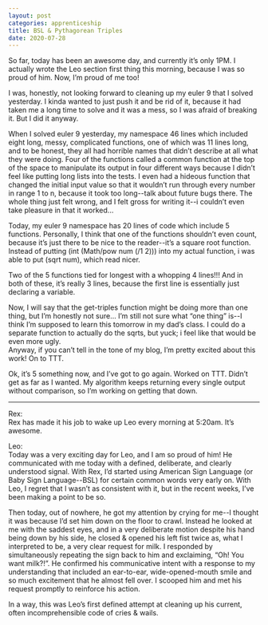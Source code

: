 ```yaml
---
layout: post 
categories: apprenticeship
title: BSL & Pythagorean Triples
date: 2020-07-28
---
```


So far, today has been an awesome day, and currently it’s only 1PM.  I actually wrote the Leo section first thing this morning, because I was so proud of him.  Now, I’m proud of me too! 

I was, honestly, not looking forward to cleaning up my euler 9 that I solved yesterday.  I kinda wanted to just push it and be rid of it, because it had taken me a long time to solve and it was a mess, so I was afraid of breaking it.  But I did it anyway. 

When I solved euler 9 yesterday, my namespace 46 lines which included eight long, messy, complicated functions, one of which was 11 lines long, and to be honest, they all had horrible names that didn’t describe at all what they were doing.  Four of the functions called a common function at the top of the space to manipulate its output in four different ways because I didn’t feel like putting long lists into the tests.  I even had a hideous function that changed the initial input value so that it wouldn’t run through every number in range 1 to n, because it took too long--talk about future bugs there.  The whole thing just felt wrong, and I felt gross for writing it--i couldn’t even take pleasure in that it worked...

Today, my euler 9 namespace has 20 lines of code which include 5 functions. Personally, I think that one of the functions shouldn’t even count, because it’s just there to be nice to the reader--it’s a square root function.  Instead of putting (int (Math/pow num (/1 2))) into my actual function, i was able to put (sqrt num), which read nicer.  

Two of the 5 functions tied for longest with a whopping 4 lines!!!  And in both of these, it’s really 3 lines, because the first line is essentially just declaring a variable.

Now, I will say that the get-triples function might be doing more than one thing, but I’m honestly not sure…  I’m still not sure what “one thing” is--I think I’m supposed to learn this tomorrow in my dad’s class.  I could do a separate function to actually do the sqrts, but yuck; i feel like that would be even more ugly.  
Anyway, if you can’t tell in the tone of my blog, I’m pretty excited about this work!  On to TTT.

Ok, it’s 5 something now, and I’ve got to go again.  Worked on TTT.  Didn’t get as far as I wanted.  My algorithm keeps returning every single output without comparison, so I’m working on getting that down.


***
Rex:  
Rex has made it his job to wake up Leo every morning at 5:20am.  It’s awesome.  

Leo:  
Today was a very exciting day for Leo, and I am so proud of him!  He communicated with me today with a defined, deliberate, and clearly understood signal.  With Rex, I’d started using American Sign Language (or Baby Sign Language--BSL) for certain common words very early on.  With Leo, I regret that I wasn’t as consistent with it, but in the recent weeks, I’ve been making a point to be so.  

Then today, out of nowhere, he got my attention by crying for me--I thought it was because I’d set him down on the floor to crawl.  Instead he looked at me with the saddest eyes, and in a very deliberate motion despite his hand being down by his side, he closed & opened his left fist twice as, what I interpreted to be, a very clear request for milk. I responded by simultaneously repeating the sign back to him and exclaiming, “Oh!  You want milk?!”.  He confirmed his communicative intent with a response to my understanding that included an ear-to-ear, wide-opened-mouth smile and so much excitement that he almost fell over.  I scooped him and met his request promptly to reinforce his action.

In a way, this was Leo’s first defined attempt at cleaning up his current, often incomprehensible code of cries & wails.  
